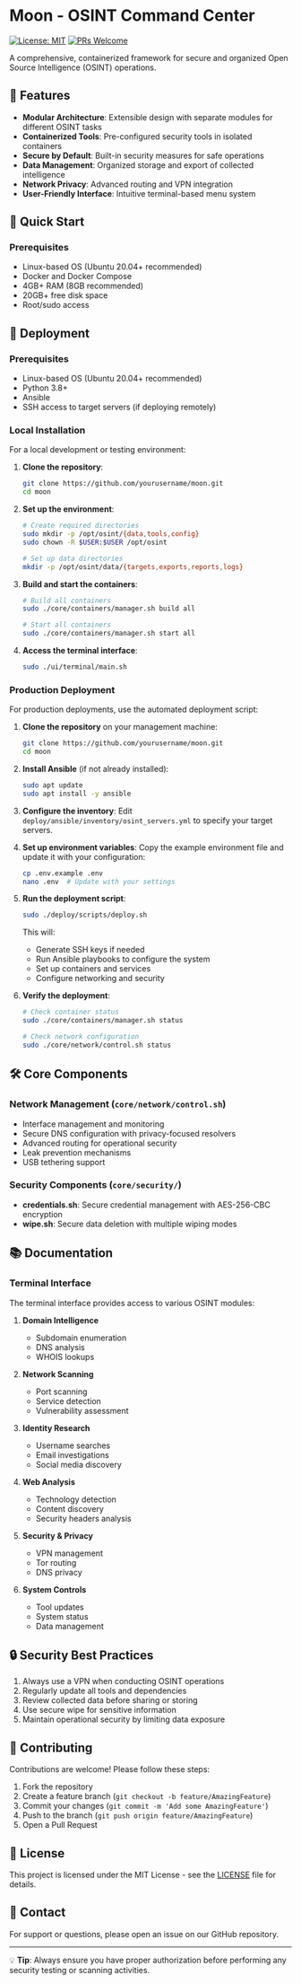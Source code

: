 # Moon - OSINT Command Center

[![License: MIT](https://img.shields.io/badge/License-MIT-yellow.svg)](https://opensource.org/licenses/MIT)
[![PRs Welcome](https://img.shields.io/badge/PRs-welcome-brightgreen.svg)](http://makeapullrequest.com)

A comprehensive, containerized framework for secure and organized Open Source Intelligence (OSINT) operations.

## 🌟 Features

- **Modular Architecture**: Extensible design with separate modules for different OSINT tasks
- **Containerized Tools**: Pre-configured security tools in isolated containers
- **Secure by Default**: Built-in security measures for safe operations
- **Data Management**: Organized storage and export of collected intelligence
- **Network Privacy**: Advanced routing and VPN integration
- **User-Friendly Interface**: Intuitive terminal-based menu system

## 🚀 Quick Start

### Prerequisites

- Linux-based OS (Ubuntu 20.04+ recommended)
- Docker and Docker Compose
- 4GB+ RAM (8GB recommended)
- 20GB+ free disk space
- Root/sudo access

## 🚀 Deployment

### Prerequisites

- Linux-based OS (Ubuntu 20.04+ recommended)
- Python 3.8+
- Ansible
- SSH access to target servers (if deploying remotely)

### Local Installation

For a local development or testing environment:

1. **Clone the repository**:
   ```bash
   git clone https://github.com/yourusername/moon.git
   cd moon
   ```

2. **Set up the environment**:
   ```bash
   # Create required directories
   sudo mkdir -p /opt/osint/{data,tools,config}
   sudo chown -R $USER:$USER /opt/osint
   
   # Set up data directories
   mkdir -p /opt/osint/data/{targets,exports,reports,logs}
   ```

3. **Build and start the containers**:
   ```bash
   # Build all containers
   sudo ./core/containers/manager.sh build all
   
   # Start all containers
   sudo ./core/containers/manager.sh start all
   ```

4. **Access the terminal interface**:
   ```bash
   sudo ./ui/terminal/main.sh
   ```

### Production Deployment

For production deployments, use the automated deployment script:

1. **Clone the repository** on your management machine:
   ```bash
   git clone https://github.com/yourusername/moon.git
   cd moon
   ```

2. **Install Ansible** (if not already installed):
   ```bash
   sudo apt update
   sudo apt install -y ansible
   ```

3. **Configure the inventory**:
   Edit `deploy/ansible/inventory/osint_servers.yml` to specify your target servers.

4. **Set up environment variables**:
   Copy the example environment file and update it with your configuration:
   ```bash
   cp .env.example .env
   nano .env  # Update with your settings
   ```

5. **Run the deployment script**:
   ```bash
   sudo ./deploy/scripts/deploy.sh
   ```
   
   This will:
   - Generate SSH keys if needed
   - Run Ansible playbooks to configure the system
   - Set up containers and services
   - Configure networking and security

6. **Verify the deployment**:
   ```bash
   # Check container status
   sudo ./core/containers/manager.sh status
   
   # Check network configuration
   sudo ./core/network/control.sh status
   ```

## 🛠️ Core Components

### Network Management (`core/network/control.sh`)
- Interface management and monitoring
- Secure DNS configuration with privacy-focused resolvers
- Advanced routing for operational security
- Leak prevention mechanisms
- USB tethering support

### Security Components (`core/security/`)
- **credentials.sh**: Secure credential management with AES-256-CBC encryption
- **wipe.sh**: Secure data deletion with multiple wiping modes

## 📚 Documentation

### Terminal Interface

The terminal interface provides access to various OSINT modules:

1. **Domain Intelligence**
   - Subdomain enumeration
   - DNS analysis
   - WHOIS lookups

2. **Network Scanning**
   - Port scanning
   - Service detection
   - Vulnerability assessment

3. **Identity Research**
   - Username searches
   - Email investigations
   - Social media discovery

4. **Web Analysis**
   - Technology detection
   - Content discovery
   - Security headers analysis

5. **Security & Privacy**
   - VPN management
   - Tor routing
   - DNS privacy

6. **System Controls**
   - Tool updates
   - System status
   - Data management

## 🔒 Security Best Practices

1. Always use a VPN when conducting OSINT operations
2. Regularly update all tools and dependencies
3. Review collected data before sharing or storing
4. Use secure wipe for sensitive information
5. Maintain operational security by limiting data exposure

## 🤝 Contributing

Contributions are welcome! Please follow these steps:

1. Fork the repository
2. Create a feature branch (`git checkout -b feature/AmazingFeature`)
3. Commit your changes (`git commit -m 'Add some AmazingFeature'`)
4. Push to the branch (`git push origin feature/AmazingFeature`)
5. Open a Pull Request

## 📄 License

This project is licensed under the MIT License - see the [LICENSE](LICENSE) file for details.

## 📧 Contact

For support or questions, please open an issue on our GitHub repository.

---

💡 **Tip**: Always ensure you have proper authorization before performing any security testing or scanning activities.
